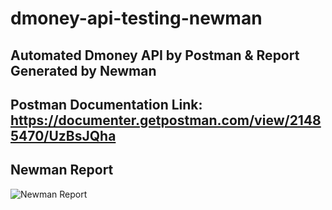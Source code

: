 # dmoney-api-testing-newman
## Automated Dmoney API by Postman & Report Generated by Newman
## Postman Documentation Link: https://documenter.getpostman.com/view/21485470/UzBsJQha
## Newman Report
![Newman Report](https://user-images.githubusercontent.com/107187329/175992476-894dad15-7c16-4bce-bb2c-fe613fa794e8.png)
